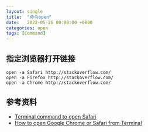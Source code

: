 ```yaml
---
layout: single
title:  "命令open"
date:   2022-05-26 00:00:00 +0800
categories: open
tags: [Command]
---
```


## 指定浏览器打开链接
```shell
open -a Safari http://stackoverflow.com/
open -a Firefox http://stackoverflow.com/
open -a Chrome http://stackoverflow.com/
```

## 参考资料
* [Terminal command to open Safari](https://stackoverflow.com/questions/5721528/terminal-command-to-open-safari)
* [How to open Google Chrome or Safari from Terminal](https://apple.stackexchange.com/questions/305895/how-to-open-google-chrome-or-safari-from-terminal)
